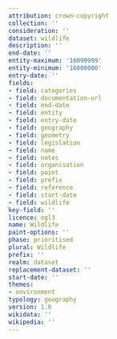 ```yaml
---
attribution: crown-copyright
collection: ''
consideration: ''
dataset: wildlife
description: ''
end-date: ''
entity-maximum: '16099999'
entity-minimum: '16000000'
entry-date: ''
fields:
- field: categories
- field: documentation-url
- field: end-date
- field: entity
- field: entry-date
- field: geography
- field: geometry
- field: legislation
- field: name
- field: notes
- field: organisation
- field: point
- field: prefix
- field: reference
- field: start-date
- field: wildlife
key-field: ''
licence: ogl3
name: Wildlife
paint-options: ''
phase: prioritised
plural: Wildlife
prefix: ''
realm: dataset
replacement-dataset: ''
start-date: ''
themes:
- environment
typology: geography
version: 1.0
wikidata: ''
wikipedia: ''
---
```

